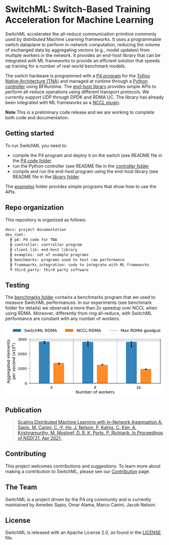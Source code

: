 # SwitchML: Switch-Based Training Acceleration for Machine Learning

SwitchML accelerates the all-reduce communication primitive commonly used by distributed Machine Learning frameworks. It uses a programmable switch dataplane to perform in-network computation, reducing the volume of exchanged data by aggregating vectors (e.g., model updates) from  multiple  workers  in  the  network.  It provides an end-host library that can be integrated with ML frameworks to provide an efficient solution that speeds up training for a number of real-world benchmark models.

The switch hardware is programmed with a [P4 program](dev_root/p4) for the [Tofino Native Architecture (TNA)](https://github.com/barefootnetworks/Open-Tofino) and managed at runtime through a [Python controller](dev_root/controller) using BFRuntime. The [end-host library](dev_root/client_lib) provides simple APIs to perform all-reduce operations using different transport protocols. We currently support UDP through DPDK and RDMA UC. The library has already been integrated with ML frameworks as a [NCCL plugin](dev_root/frameworks_integration/nccl_plugin).

**Note**
This is a preliminary code release and we are working to complete both code and documentation.

## Getting started
To run SwitchML you need to:
- compile the P4 program and deploy it on the switch (see README file in the [P4 code folder](dev_root/p4)
- run the Python controller (see README file in the [controller folder](dev_root/controller)
- compile and run the end-host program using the end-host library (see README file in the [library folder](dev_root/client_lib)

The [examples](dev_root/examples) folder provides simple programs that show how to use the APIs.

## Repo organization
This repository is organized as follows:

```
docs: project documentation
dev_root:
  ┣ p4: P4 code for TNA
  ┣ controller: controller program
  ┣ client_lib: end-host library
  ┣ examples: set of example programs
  ┣ benchmarks: programs used to test raw performance
  ┣ frameworks_integration: code to integrate with ML frameworks
  ┗ third_party: third party software
```

## Testing
The [benchmarks folder](dev_root/benchmarks) contains a benchmarks program that we used to measure SwitchML performances. 
In our experiments (see benchmark folder for details) we observed a more than 2x speedup over NCCL when using RDMA. Moreover, differently from ring all-reduce, with SwitchML performance are constant with any number of workers.

![Benchmarks](docs/img/benchmark.png)

## Publication

> [Scaling Distributed Machine Learning with In-Network Aggregation
> A. Sapio, M. Canini, C.-Y. Ho, J. Nelson, P. Kalnis, C. Kim, A. Krishnamurthy, M. Moshref, D. R. K. Ports, P. Richtarik.
> In Proceedings of NSDI’21, Apr 2021.](https://www.usenix.org/conference/nsdi21/presentation/sapio)

## Contributing
This project welcomes contributions and suggestions.
To learn more about making a contribution to SwitchML, please see our [Contribution](CONTRIBUTING.md) page.

## The Team
SwitchML is a project driven by the P4.org community and is currently maintained by Amedeo Sapio, Omar Alama, Marco Canini, Jacob Nelson.

## License
SwitchML is released with an Apache License 2.0, as found in the [LICENSE](LICENSE) file.
